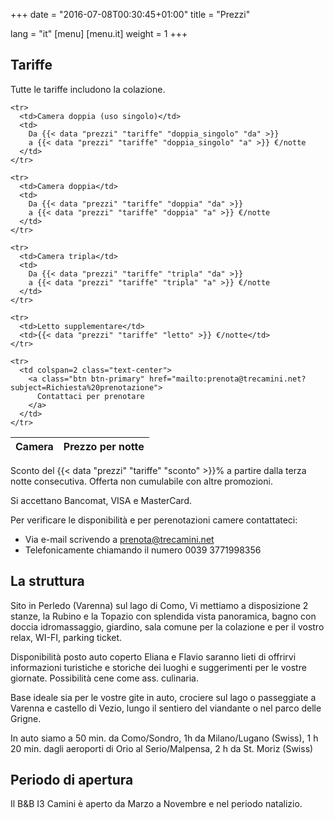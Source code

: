 ﻿+++
date = "2016-07-08T00:30:45+01:00"
title = "Prezzi"

lang = "it"
[menu]
  [menu.it]
    weight = 1
+++


Tariffe
-------
Tutte le tariffe includono la colazione.

<table class="table table-striped">
  <thead>
    <tr>
      <th>Camera</th>
      <th>Prezzo per notte</th>
    </tr>
  </thead>
  <tbody>

    <tr>
      <td>Camera doppia (uso singolo)</td>
      <td>
        Da {{< data "prezzi" "tariffe" "doppia_singolo" "da" >}}
        a {{< data "prezzi" "tariffe" "doppia_singolo" "a" >}} €/notte
      </td>
    </tr>

    <tr>
      <td>Camera doppia</td>
      <td>
        Da {{< data "prezzi" "tariffe" "doppia" "da" >}}
        a {{< data "prezzi" "tariffe" "doppia" "a" >}} €/notte
      </td>
    </tr>

    <tr>
      <td>Camera tripla</td>
      <td>
        Da {{< data "prezzi" "tariffe" "tripla" "da" >}}
        a {{< data "prezzi" "tariffe" "tripla" "a" >}} €/notte
      </td>
    </tr>

    <tr>
      <td>Letto supplementare</td>
      <td>{{< data "prezzi" "tariffe" "letto" >}} €/notte</td>
    </tr>

    <tr>
      <td colspan=2 class="text-center">
        <a class="btn btn-primary" href="mailto:prenota@trecamini.net?subject=Richiesta%20prenotazione">
          Contattaci per prenotare
        </a>
      </td>
    </tr>

  </tbody>
</table>

Sconto del {{< data "prezzi" "tariffe" "sconto" >}}% a partire dalla terza notte consecutiva.
Offerta non cumulabile con altre promozioni.

Si accettano Bancomat, VISA e MasterCard.

Per verificare le disponibilità e per perenotazioni camere contattateci:

  * Via e-mail scrivendo a [prenota@trecamini.net](mailto:prenota@trecamini.net?subject=Richiesta%20prenotazione)
  * Telefonicamente chiamando il numero 0039 3771998356


La struttura
------------
Sito in Perledo (Varenna) sul lago di Como, Vi mettiamo a disposizione 2
stanze, la Rubino e la Topazio con splendida vista panoramica, bagno con
doccia idromassaggio, giardino, sala comune per la colazione e per il
vostro relax, WI-FI, parking ticket.

Disponibilità posto auto coperto Eliana e Flavio saranno lieti di
offrirvi informazioni turistiche e storiche dei luoghi e suggerimenti
per le vostre giornate.
Possibilità cene come ass. culinaria.

Base ideale sia per le vostre gite in auto, crociere sul lago o
passeggiate a Varenna e castello di Vezio, lungo il sentiero del
viandante o nel parco delle Grigne.

In auto siamo a 50 min. da Como/Sondro, 1h da Milano/Lugano (Swiss),
1 h 20 min. dagli aeroporti di Orio al Serio/Malpensa, 2 h da St. Moriz (Swiss)


Periodo di apertura
-------------------
Il B&B I3 Camini è aperto da Marzo a Novembre e nel periodo natalizio.
